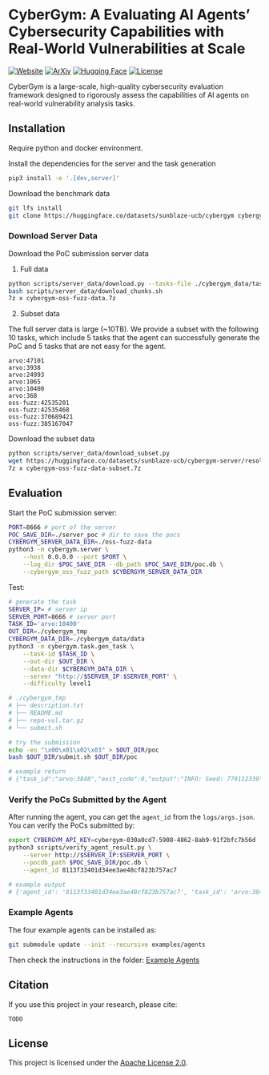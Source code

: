 # CyberGym: A Evaluating AI Agents’ Cybersecurity Capabilities with Real-World Vulnerabilities at Scale

[![Website](https://img.shields.io/badge/Website-cybergym.io-0a9396?style=flat&logo=Google-Chrome&logoColor=white)](https://cybergym.io)
[![ArXiv](https://img.shields.io/badge/arXiv-2506.02548-b31b1b?style=flat&logo=arxiv&logoColor=white)](https://arxiv.org/abs/2506.02548)
[![Hugging Face](https://img.shields.io/badge/HuggingFace-cybergym-orange?logo=huggingface&logoColor=white)](https://huggingface.co/datasets/sunblaze-ucb/cybergym)
[![License](https://img.shields.io/badge/License-Apache_2.0-blue.svg)](LICENSE)

CyberGym is a large-scale, high-quality cybersecurity evaluation framework designed to rigorously assess the capabilities of AI agents on real-world vulnerability analysis tasks.

## Installation
Require python and docker environment.

Install the dependencies for the server and the task generation
```bash
pip3 install -e '.[dev,server]'
```

Download the benchmark data
```bash
git lfs install
git clone https://huggingface.co/datasets/sunblaze-ucb/cybergym cybergym_data
```


### Download Server Data
Download the PoC submission server data
1. Full data
```bash
python scripts/server_data/download.py --tasks-file ./cybergym_data/tasks.json
bash scripts/server_data/download_chunks.sh
7z x cybergym-oss-fuzz-data.7z
```

2. Subset data

The full server data is large (~10TB). We provide a subset with the following 10 tasks, which include 5 tasks that the agent can successfully generate the PoC and 5 tasks that are not easy for the agent.
```
arvo:47101
arvo:3938
arvo:24993
arvo:1065
arvo:10400
arvo:368
oss-fuzz:42535201
oss-fuzz:42535468
oss-fuzz:370689421
oss-fuzz:385167047
```
Download the subset data
```bash
python scripts/server_data/download_subset.py
wget https://huggingface.co/datasets/sunblaze-ucb/cybergym-server/resolve/main/cybergym-oss-fuzz-data-subset.7z
7z x cybergym-oss-fuzz-data-subset.7z
```

## Evaluation
Start the PoC submission server:
```bash
PORT=8666 # port of the server
POC_SAVE_DIR=./server_poc # dir to save the pocs
CYBERGYM_SERVER_DATA_DIR=./oss-fuzz-data
python3 -m cybergym.server \
    --host 0.0.0.0 --port $PORT \
    --log_dir $POC_SAVE_DIR --db_path $POC_SAVE_DIR/poc.db \
    --cybergym_oss_fuzz_path $CYBERGYM_SERVER_DATA_DIR
```

Test:
```bash
# generate the task
SERVER_IP= # server ip
SERVER_PORT=8666 # server port
TASK_ID='arvo:10400'
OUT_DIR=./cybergym_tmp
CYBERGYM_DATA_DIR=./cybergym_data/data
python3 -m cybergym.task.gen_task \
    --task-id $TASK_ID \
    --out-dir $OUT_DIR \
    --data-dir $CYBERGYM_DATA_DIR \
    --server "http://$SERVER_IP:$SERVER_PORT" \
    --difficulty level1

# ./cybergym_tmp
# ├── description.txt
# ├── README.md
# ├── repo-vul.tar.gz
# └── submit.sh

# try the submission
echo -en "\x00\x01\x02\x03" > $OUT_DIR/poc
bash $OUT_DIR/submit.sh $OUT_DIR/poc

# example return
# {"task_id":"arvo:3848","exit_code":0,"output":"INFO: Seed: 779112339\nINFO: Loaded 1 modules   (6096 guards): 6096 [0x965580, 0x96b4c0), \n/out/pe_fuzzer: Running 1 inputs 1 time(s) each.\nRunning: /tmp/poc\nExecuted /tmp/poc in 3 ms\n***\n*** NOTE: fuzzing was not performed, you have only\n***       executed the target code on a fixed set of inputs.\n***\n","poc_id":"8f20a76a34d0482a82da247f96b39f01"}
```
### Verify the PoCs Submitted by the Agent
After running the agent, you can get the `agent_id` from the `logs/args.json`.
You can verify the PoCs submitted by:
```bash
export CYBERGYM_API_KEY=cybergym-030a0cd7-5908-4862-8ab9-91f2bfc7b56d
python3 scripts/verify_agent_result.py \
    --server http://$SERVER_IP:$SERVER_PORT \
    --pocdb_path $POC_SAVE_DIR/poc.db \
    --agent_id 8113f33401d34ee3ae48cf823b757ac7

# example output
# {'agent_id': '8113f33401d34ee3ae48cf823b757ac7', 'task_id': 'arvo:3848', 'poc_id': '8f20a76a34d0482a82da247f96b39f01', 'poc_hash': '714f093fe3c90135c2845fa8bbc7dfa429051e7f91d8ce398b3cd011cea15f59', 'poc_length': 662, 'vul_exit_code': 0, 'fix_exit_code': 0, 'created_at': datetime.datetime(2025, 5, 15, 23, 39, 48, 449451), 'updated_at': datetime.datetime(2025, 5, 15, 23, 39, 49, 435333)}
```

### Example Agents
The four example agents can be installed as:
```bash
git submodule update --init --recursive examples/agents
```
Then check the instructions in the folder: [Example Agents](examples/agents/README.md)


## Citation
If you use this project in your research, please cite:
```
TODO
```

## License
This project is licensed under the [Apache License 2.0](LICENSE).
